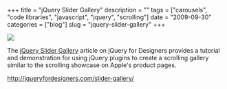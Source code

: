 +++
title = "jQuery Slider Gallery"
description = ""
tags = ["carousels", "code libraries", "javascript", "jquery", "scrolling"]
date = "2009-09-30"
categories = ["blog"]
slug = "jquery-slider-gallery"
+++



  <div class="notebook-screenshot"><a href="http://jqueryfordesigners.com/slider-gallery/"><img id='bluga-thumbnail-1900' class='bluga-thumbnail large' src='http://media.konigi.com/bluga/
wt4ac364be46e49.jpg'/></a></div><p>The <a href="http://jqueryfordesigners.com/slider-gallery/">jQuery Slider Gallery</a> article on jQuery for Designers provides a tutorial and demonstration for using jQuery plugins to create a scrolling gallery similar to the scrolling showcase on Apple's product pages.</p>
    
  <a href="http://jqueryfordesigners.com/slider-gallery/">http://jqueryfordesigners.com/slider-gallery/</a>
